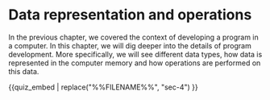 # Data representation and operations

In the previous chapter, we covered the context of developing a program in a computer. In this chapter, we will dig deeper into the details of program development. More specifically, we will see different data types, how data is represented in the computer memory and how operations are performed on this data.

{{quiz_embed | replace("%%FILENAME%%", "sec-4") }}